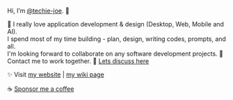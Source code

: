 Hi, I’m [@techie-joe](//github.com/techie-joe). 👋

💞️ I really love application development & design (Desktop, Web, Mobile and AI).  
I spend most of my time building - plan, design, writing codes, prompts, and all.  
I'm looking forward to collaborate on any software development projects. 🌱  
Contact me to work together.  💬 [Lets discuss here](//github.com/techie-joe/techie-joe/discussions)  

✨ Visit [my website](//techie-joe.github.io) | [my wiki page](//github.com/techie-joe/techie-joe/wiki)  

☕️ [Sponsor me a coffee](//github.com/sponsors/techie-joe)  

<!---
techie-joe/techie-joe is a ✨ special ✨ repository because its `README.md` (this file) appears on your GitHub profile.
You can click the Preview link to take a look at your changes.
--->
